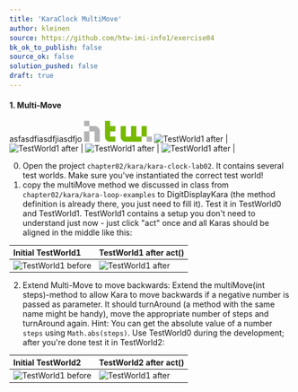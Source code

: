 ```yaml
---
title: 'KaraClock MultiMove'
author: kleinen
source: https://github.com/htw-imi-info1/exercise04
bk_ok_to_publish: false
source_ok: false
solution_pushed: false
draft: true
---
```


#### 1. Multi-Move
asfasdfiasdfjiasdfjo
![htw logo](/images/htw_logo_green.gif)
![TestWorld1 after](/images/snippets/karaworld/testworld1-after.jpg) |
![TestWorld1 after](/images/testworld1-after.jpg) |
![TestWorld1 after](/images/snippets/testworld1-after.jpg) |
![TestWorld1 after](/images/snippets/karaworld/testworld1-after.jpg) |


0. Open the project `chapter02/kara/kara-clock-lab02`. It contains several test worlds. Make sure you've instantiated the correct test world!
1. copy the multiMove method we discussed in class from `chapter02/kara/kara-loop-examples` to DigitDisplayKara (the method definition is already there, you just need to fill it). Test it in TestWorld0 and TestWorld1. TestWorld1 contains a setup you don't need to understand just now - just click "act" once and all Karas should be aligned in the middle like this:

| Initial TestWorld1                            | TestWorld1 after act()                      |
|:----------------------------------------------|:--------------------------------------------|
| ![TestWorld1 before](./testworld1-before.jpg) | ![TestWorld1 after](/snippets/karaworld/testworld1-after.jpg) |


2. Extend Multi-Move to move backwards: Extend the multiMove(int steps)-method to allow Kara to move backwards if a negative number is passed as parameter. It should turnAround (a method with the same name might be handy), move the appropriate number of steps and turnAround again. Hint: You can get the absolute value of a number `steps` using `Math.abs(steps)`. Use TestWorld0 during the development; after
you're done test it in TestWorld2:

| Initial TestWorld2                            | TestWorld2 after act()                      |
|:----------------------------------------------|:--------------------------------------------|
| ![TestWorld1 before](./testworld2-before.jpg) | ![TestWorld1 after](./testworld2-after.jpg) |
